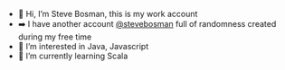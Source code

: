 - 👋 Hi, I’m Steve Bosman, this is my work account
- ➡️ I have another account [@stevebosman](https://github.com/stevebosman) full of randomness created during my free time
- 👀 I’m interested in Java, Javascript
- 🌱 I’m currently learning Scala
<!-- - 👀 I’m interested in ...
- 🌱 I’m currently learning ...
- 💞️ I’m looking to collaborate on ...
- 📫 How to reach me ...
 -->
<!---
stevebosman-oc/stevebosman-oc is a ✨ special ✨ repository because its `README.md` (this file) appears on your GitHub profile.
You can click the Preview link to take a look at your changes.
--->

